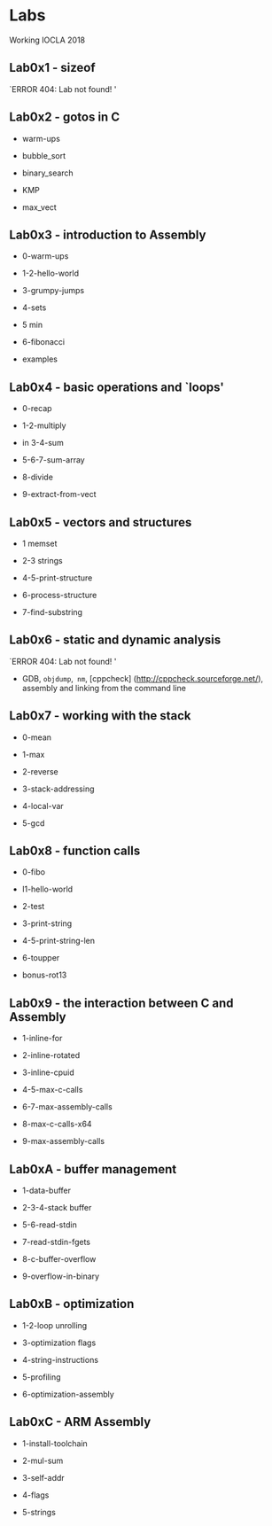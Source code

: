 # Labs
Working IOCLA 2018

## Lab0x1 - sizeof
`ERROR 404: Lab not found! '

## Lab0x2 - gotos in C

- warm-ups

- bubble_sort

- binary_search

- KMP

- max_vect

## Lab0x3 - introduction to Assembly

- 0-warm-ups

- 1-2-hello-world

- 3-grumpy-jumps

- 4-sets

- 5 min

- 6-fibonacci

- examples

## Lab0x4 - basic operations and `loops'

- 0-recap

- 1-2-multiply

- in 3-4-sum

- 5-6-7-sum-array

- 8-divide

- 9-extract-from-vect

## Lab0x5 - vectors and structures

- 1 memset

- 2-3 strings

- 4-5-print-structure

- 6-process-structure

- 7-find-substring

## Lab0x6 - static and dynamic analysis

`ERROR 404: Lab not found! '

- GDB, `objdump`,` nm`, [cppcheck] (http://cppcheck.sourceforge.net/), assembly and linking from the command line

## Lab0x7 - working with the stack

- 0-mean

- 1-max

- 2-reverse

- 3-stack-addressing

- 4-local-var

- 5-gcd

## Lab0x8 - function calls

- 0-fibo

- l1-hello-world

- 2-test

- 3-print-string

- 4-5-print-string-len

- 6-toupper

- bonus-rot13

## Lab0x9 - the interaction between C and Assembly

- 1-inline-for

- 2-inline-rotated

- 3-inline-cpuid

- 4-5-max-c-calls

- 6-7-max-assembly-calls

- 8-max-c-calls-x64

- 9-max-assembly-calls

## Lab0xA - buffer management

- 1-data-buffer

- 2-3-4-stack buffer

- 5-6-read-stdin

- 7-read-stdin-fgets

- 8-c-buffer-overflow

- 9-overflow-in-binary

## Lab0xB - optimization

- 1-2-loop unrolling

- 3-optimization flags

- 4-string-instructions

- 5-profiling

- 6-optimization-assembly

## Lab0xC - ARM Assembly

- 1-install-toolchain

- 2-mul-sum

- 3-self-addr

- 4-flags

- 5-strings
